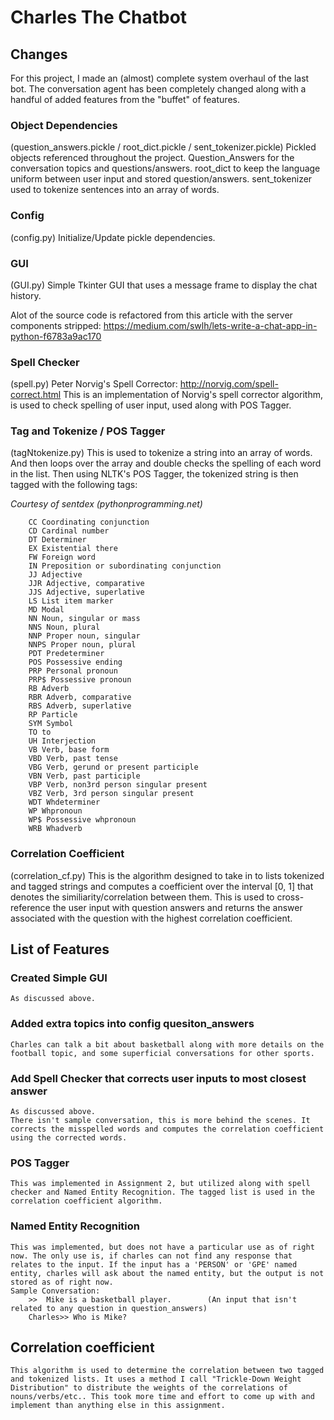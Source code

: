 # Charles The Chatbot

## Changes
For this project, I made an (almost) complete system overhaul of the last bot. The conversation agent has been completely changed along with a handful of added features from the "buffet" of features.

### Object Dependencies
(question_answers.pickle / root_dict.pickle / sent_tokenizer.pickle)
Pickled objects referenced throughout the project.
Question_Answers for the conversation topics and questions/answers.
root_dict to keep the language uniform between user input and stored question/answers.
sent_tokenizer used to tokenize sentences into an array of words.

### Config
(config.py)
Initialize/Update pickle dependencies.

### GUI
(GUI.py)
Simple Tkinter GUI that uses a message frame to display the chat history.

Alot of the source code is refactored from this article with the server components stripped: https://medium.com/swlh/lets-write-a-chat-app-in-python-f6783a9ac170

### Spell Checker
(spell.py)
Peter Norvig's Spell Corrector: http://norvig.com/spell-correct.html
This is an implementation of Norvig's spell corrector algorithm, is used to check spelling of user input, used along with POS Tagger.

### Tag and Tokenize / POS Tagger
(tagNtokenize.py)
This is used to tokenize a string into an array of words. And then loops over the array and double checks the spelling of each word in the list. Then using NLTK's POS Tagger, the tokenized string is then tagged with the following tags:

*Courtesy of sentdex (pythonprogramming.net)*

        CC Coordinating conjunction
        CD Cardinal number
        DT Determiner
        EX Existential there
        FW Foreign word
        IN Preposition or subordinating conjunction
        JJ Adjective
        JJR Adjective, comparative
        JJS Adjective, superlative
        LS List item marker
        MD Modal
        NN Noun, singular or mass
        NNS Noun, plural
        NNP Proper noun, singular
        NNPS Proper noun, plural
        PDT Predeterminer
        POS Possessive ending
        PRP Personal pronoun
        PRP$ Possessive pronoun
        RB Adverb
        RBR Adverb, comparative
        RBS Adverb, superlative
        RP Particle
        SYM Symbol
        TO to
        UH Interjection
        VB Verb, base form
        VBD Verb, past tense
        VBG Verb, gerund or present participle
        VBN Verb, past participle
        VBP Verb, non­3rd person singular present
        VBZ Verb, 3rd person singular present
        WDT Wh­determiner
        WP Wh­pronoun
        WP$ Possessive wh­pronoun
        WRB Wh­adverb


### Correlation Coefficient
(correlation_cf.py)
This is the algorithm designed to take in to lists tokenized and tagged strings and computes a coefficient over the interval [0, 1] that denotes the similiarity/correlation between them. This is used to cross-reference the user input with question answers and returns the answer associated with the question with the highest correlation coefficient.

## List of Features
### Created Simple GUI
	As discussed above.
### Added extra topics into config quesiton_answers
	Charles can talk a bit about basketball along with more details on the football topic, and some superficial conversations for other sports.
### Add Spell Checker that corrects user inputs to most closest answer
	As discussed above.
	There isn't sample conversation, this is more behind the scenes. It corrects the misspelled words and computes the correlation coefficient using the corrected words.
### POS Tagger
	This was implemented in Assignment 2, but utilized along with spell checker and Named Entity Recognition. The tagged list is used in the correlation coefficient algorithm. 
### Named Entity Recognition
	This was implemented, but does not have a particular use as of right now. The only use is, if charles can not find any response that relates to the input. If the input has a 'PERSON' or 'GPE' named entity, charles will ask about the named entity, but the output is not stored as of right now.
	Sample Conversation:
		>>  Mike is a basketball player. 		(An input that isn't related to any question in question_answers)
		Charles>> Who is Mike?
## Correlation coefficient
	This algorithm is used to determine the correlation between two tagged and tokenized lists. It uses a method I call "Trickle-Down Weight Distribution" to distribute the weights of the correlations of nouns/verbs/etc.. This took more time and effort to come up with and implement than anything else in this assignment. 

